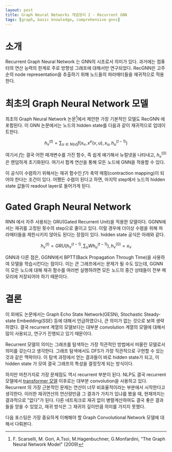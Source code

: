 ```yaml
---
layout: post
title: Graph Neural Networks 개념정리 2 - Recurrent GNN
tags: [graph, basic knowledge, comprehensive gnns]
---
```


# 소개

Recurrent Graph Neural Network 는 GNN의 시초로서 의미가 있다. 과거에는 컴퓨터의 연산 능력의 한계로 주로 방향성 그래프에 대해서만 연구되었다. RecGNN은 고주순의 node representation을 추출하기 위해 노드들의 파라매터들을 재귀적으로 적용한다.

# 최초의 Graph Neural Network 모델

최초의 Graph Neural Network 논문[^1]에서 제안한 가장 기본적인 모델도 RecGNN 에 포함된다. 이 GNN 논문에서는 노드의 hidden state를 다음과 같이 재귀적으로 업데이트한다.

$$
h_v^{(t)}=\sum_{u\in N(v)}f(x_v,x^e(v,u),x_u,h_u^{(t-1)})
$$

여기서 $f$는 결국 어떤 매개변수를 가진 함수, 즉 쉽게 얘기해서 뉴럴넷을 나타내고, $h_v^{(0)}$은 랜덤하게 초기화된다. 여기서 합계 연산을 통해 모든 노드에 GNN을 적용할 수 있다.

이 공식이 수렴하기 위해서는 재귀 함수인 $f$가 축약 매핑(contraction mapping)이 되어야  한다는 조건이 있다. 어쨌든 수렴이 된다고 하면, 마지막 step에서 노드의 hidden state 값들이 readout layer로 들어가게 된다.

[^1]: F. Scarselli, M. Gori, A.Tsoi, M.Hagenbuchner, G.Monfardini, "The Graph Neural Network Model" (2009)

# Gated Graph Neural Network

RNN 에서 자주 사용되는 GRU(Gated Recurrent Unit)을 적용한 모델이다. GGNN에서는 재귀를 고정된 횟수의 step으로 줄이고 있다. 이럴 경우에 더이상 수렴을 위해 파라매터들을 제한시키지 않아도 된다는 장점이 있다. hidden state 공식은 아래와 같다.

$$
h_v^{(t)}=GRU(h_v^{(t-1)},\sum_uWh_u^{(t-1)}), h_v^{(0)}=x_v
$$

GNN과 다른 점은, GGNN에서 BPTT(Back Propagation Through Time)을 사용하여 모델을 학습시킨다는 점이다. 이는 큰 그래프에서는 문제가 될 수도 있는데, GGNN이 모든 노드에 대해 재귀 함수를 여러번 실행하려면 모든 노드의 중간 상태들이 전부 메모리에 저장되어야 하기 때문이다.

# 결론

이 외에도 논문에서는 Graph Echo State Network(GESN), Stochastic Steady-state Embedding(SSE) 등에 대해서 언급하였으나, 큰 의미가 없는 것으로 보여 생략하였다. 결국 recurrent 계열의 모델보다는 대부분 convolution 계열의 모델에 대해서 많이 사용되고, 연구가 진행되고 있기 때문이다.

Recurrent 모델의 의미는 그래프를 탐색하는 가장 직관적인 방법에서 떠올린 모델로서 의미를 갖는다고 생각한다. 그래프 탐색에서도 DFS가 가장 직관적으로 구현할 수 있는 것과 같은 맥락이다. 이 탐색 과정에서 얻는 결과들이 바로 hidden state가 되고, 이 hidden state 가 모여 결국 그래프의 특성을 결정짓게 되는 방식이다.

하지만 마찬가지로 가장 문제점도 역시 recurrent 부분이 된다. NLP도 결국 recurrent 모델에서 [transformer 모델](/attention-is-all-you-need) 이후로는 대부분 convolution을 사용하고 있다. Recurrent 의 가장 근본적인 문제는 연산이 너무 비효율적이라는 부분에서 시작한다고 생각한다. 이러한 재귀연산의 연산량만큼 그 결과가 가치가 있냐를 봤을 때, 현재까지는 결과적으로 "없다"가 된다. 다른 네트워크로 재귀 없이 병렬계산하여도 결국 좋은 결과들을 얻을 수 있었고, 재귀 방식은 그 재귀의 깊이만큼 의미를 가지지 못했다.

다음 포스팅은 가장 중요하게 이해해야 할 Graph Convolutional Network 모델에 대해서 다뤄본다.